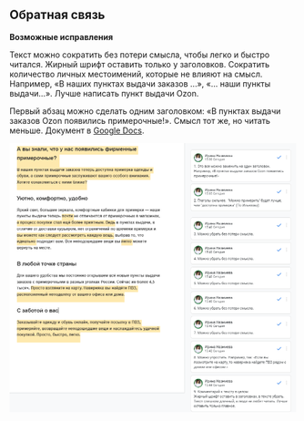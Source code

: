 ## Обратная связь

**Возможные исправления**

Текст можно сократить без потери смысла, чтобы легко и быстро читался. Жирный шрифт оставить только у заголовков.
Сократить количество личных местоимений, которые не влияют на смысл. Например,
«В наших пунктах выдачи заказов ...», «... наши пункты выдачи...». Лучше написать пункт выдачи Ozon.

Первый абзац можно сделать одним заголовком: «В пунктах выдачи заказов Ozon появились примерочные!». Смысл тот же, но читать меньше.
Документ в [Google Docs](https://docs.google.com/document/d/1ISJ7gMspReyiWbUHpoaA_5hwVwDjj_FIb7QeBaG5vf4/edit?usp=sharing).

![Скрин1](3.png)

